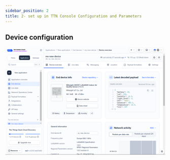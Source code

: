 ```yaml
---
sidebar_position: 2
title: 2- set up in TTN Console Configuration and Parameters
---
```


## Device configuration

![alt text](images/2/image-18.png)
